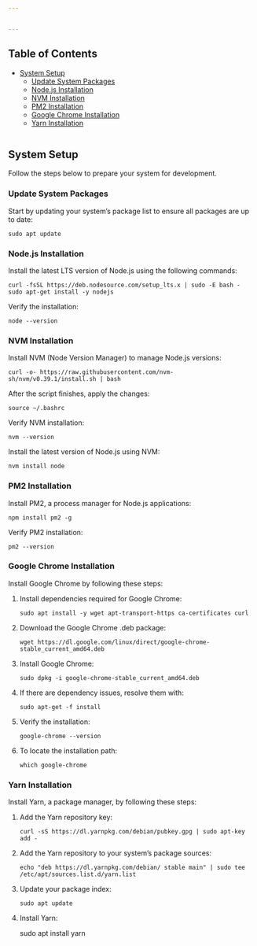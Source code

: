 ```yaml
---


---
```


<h2 id="table-of-contents">Table of Contents</h2>
<ul>
<li><a href="#system-setup">System Setup</a>
<ul>
<li><a href="#update-system-packages">Update System Packages</a></li>
<li><a href="#nodejs-installation">Node.js Installation</a></li>
<li><a href="#nvm-installation">NVM Installation</a></li>
<li><a href="#pm2-installation">PM2 Installation</a></li>
<li><a href="#google-chrome-installation">Google Chrome Installation</a></li>
<li><a href="#yarn-installation">Yarn Installation</a></li>
</ul>
</li>
</ul>
<div align="right">
</div><p><a href="#readme-top"><img src="#table-of-contents" alt=""></a></p>

<h2 id="system-setup">System Setup</h2>
<p>Follow the steps below to prepare your system for development.</p>
<h3 id="update-system-packages">Update System Packages</h3>
<p>Start by updating your system’s package list to ensure all packages are up to date:</p>
<pre><code>sudo apt update
</code></pre>
<h3 id="node.js-installation">Node.js Installation</h3>
<p>Install the latest LTS version of Node.js using the following commands:</p>
<pre><code>curl -fsSL https://deb.nodesource.com/setup_lts.x | sudo -E bash -
sudo apt-get install -y nodejs 
</code></pre>
<p>Verify the installation:</p>
<pre><code>node --version
</code></pre>
<h3 id="nvm-installation">NVM Installation</h3>
<p>Install NVM (Node Version Manager) to manage Node.js versions:</p>
<pre><code>curl -o- https://raw.githubusercontent.com/nvm-sh/nvm/v0.39.1/install.sh | bash
</code></pre>
<p>After the script finishes, apply the changes:</p>
<pre><code>source ~/.bashrc
</code></pre>
<p>Verify NVM installation:</p>
<pre><code>nvm --version
</code></pre>
<p>Install the latest version of Node.js using NVM:</p>
<pre><code>nvm install node
</code></pre>
<h3 id="pm2-installation">PM2 Installation</h3>
<p>Install PM2, a process manager for Node.js applications:</p>
<pre><code>npm install pm2 -g
</code></pre>
<p>Verify PM2 installation:</p>
<pre><code>pm2 --version
</code></pre>
<h3 id="google-chrome-installation">Google Chrome Installation</h3>
<p>Install Google Chrome by following these steps:</p>
<ol>
<li>
<p>Install dependencies required for Google Chrome:</p>
<pre><code>sudo apt install -y wget apt-transport-https ca-certificates curl</code></pre>
</li>
<li>
<p>Download the Google Chrome .deb package:</p>
<p><code>wget https://dl.google.com/linux/direct/google-chrome-stable_current_amd64.deb</code></p>
</li>
<li>
<p>Install Google Chrome:</p>
<p><code>sudo dpkg -i google-chrome-stable_current_amd64.deb</code></p>
</li>
<li>
<p>If there are dependency issues, resolve them with:</p>
<p><code>sudo apt-get -f install</code></p>
</li>
<li>
<p>Verify the installation:</p>
<p><code>google-chrome --version</code></p>
</li>
<li>
<p>To locate the installation path:</p>
<p><code>which google-chrome</code></p>
</li>
</ol>
<h3 id="yarn-installation">Yarn Installation</h3>
<p>Install Yarn, a package manager, by following these steps:</p>
<ol>
<li>
<p>Add the Yarn repository key:</p>
<p><code>curl -sS https://dl.yarnpkg.com/debian/pubkey.gpg | sudo apt-key add -</code></p>
</li>
<li>
<p>Add the Yarn repository to your system’s package sources:</p>
<p><code>echo "deb https://dl.yarnpkg.com/debian/ stable main" | sudo tee /etc/apt/sources.list.d/yarn.list</code></p>
</li>
<li>
<p>Update your package index:</p>
<p><code>sudo apt update</code></p>
</li>
<li>
<p>Install Yarn:</p>
<p>sudo apt install yarn</p>
</li>
</ol>

